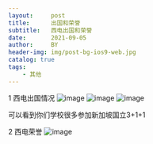 ```yaml
---
layout:     post
title:      出国和荣誉
subtitle:   西电出国和荣誉
date:       2021-09-05
author:     BY
header-img: img/post-bg-ios9-web.jpg
catalog: true
tags:
    - 其他 
---
```

1 西电出国情况 
![image](https://user-images.githubusercontent.com/24884878/132119115-4f631487-3e80-4677-97ff-a53278487581.png)
![image](https://user-images.githubusercontent.com/24884878/132119120-7002ecde-d458-4915-bb0d-022e857124f5.png)
![image](https://user-images.githubusercontent.com/24884878/132119127-53c1bb16-1191-445b-afd1-2bd48e591288.png)

可以看到你们学校很多参加新加坡国立3+1+1

2 西电荣誉
![image](https://user-images.githubusercontent.com/24884878/132119200-da59dd30-3389-4e89-9f8e-3bcb357c1037.png)




